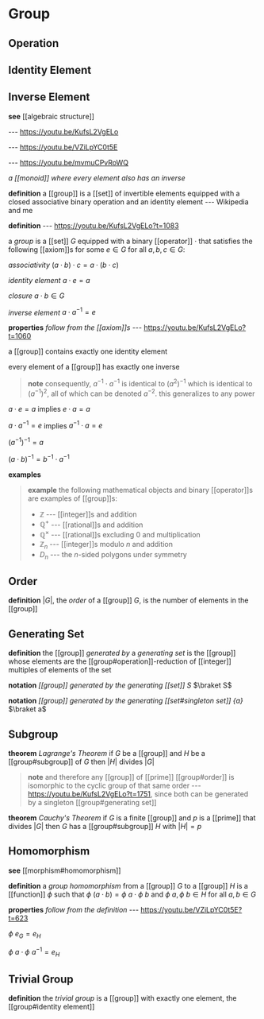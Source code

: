 # Group

## Operation

## Identity Element

## Inverse Element

**see** [[algebraic structure]]

--- <https://youtu.be/KufsL2VgELo>

--- <https://youtu.be/VZiLpYC0t5E>

--- <https://youtu.be/mvmuCPvRoWQ>

_a [[monoid]] where every element also has an inverse_

**definition** a [[group]] is a [[set]] of invertible elements equipped with a closed associative binary operation and an identity element --- Wikipedia and me

**definition** --- <https://youtu.be/KufsL2VgELo?t=1083>

a _group_ is a [[set]] $G$ equipped with a binary [[operator]] $\cdot$ that satisfies the following [[axiom]]s for some $e \in G$ for all $a, b, c \in G$:

_associativity_ $(a \cdot b) \cdot c = a \cdot (b \cdot c)$

_identity element_ $a \cdot e = a$

_closure_ $a \cdot b \in G$

_inverse element_ $a \cdot a^{-1} = e$

**properties** _follow from the [[axiom]]s_ --- <https://youtu.be/KufsL2VgELo?t=1060>

a [[group]] contains exactly one identity element

every element of a [[group]] has exactly one inverse

> **note** consequently, $a^{-1} \cdot a^{-1}$ is identical to $(a^2)^{-1}$ which is identical to $(a^{-1})^2$, all of which can be denoted $a^{-2}$. this generalizes to any power

$a \cdot e = a$ implies $e \cdot a = a$

$a \cdot a^{-1} = e$ implies $a^{-1} \cdot a = e$

$(a^{-1})^{-1} = a$

$(a \cdot b)^{-1} = b^{-1} \cdot a^{-1}$

**examples**

> **example** the following mathematical objects and binary [[operator]]s are examples of [[group]]s:
>
> - $\mathbb Z$ --- [[integer]]s and addition
> - $\mathbb Q^+$ --- [[rational]]s and addition
> - $\mathbb Q^\times$ --- [[rational]]s excluding $0$ and multiplication
> - $\mathbb Z_n$ --- [[integer]]s modulo $n$ and addition
> - $D_n$ --- the $n$-sided polygons under symmetry

## Order

**definition** $|G|$, the _order_ of a [[group]] $G$, is the number of elements in the [[group]]

## Generating Set

**definition** the [[group]] _generated by_ a _generating set_ is the [[group]] whose elements are the [[group#operation]]-reduction of [[integer]] multiples of elements of the set

**notation** _[[group]] generated by the generating [[set]] $S$_ $\braket S$

**notation** _[[group]] generated by the generating [[set#singleton set]] $\{a\}$_ $\braket a$

## Subgroup

**theorem** _Lagrange's Theorem_ if $G$ be a [[group]] and $H$ be a [[group#subgroup]] of $G$ then $|H|$ divides $|G|$

> **note** and therefore any [[group]] of [[prime]] [[group#order]] is isomorphic to the cyclic group of that same order --- <https://youtu.be/KufsL2VgELo?t=1751>, since both can be generated by a singleton [[group#generating set]]

**theorem** _Cauchy's Theorem_ if $G$ is a finite [[group]] and $p$ is a [[prime]] that divides $|G|$ then $G$ has a [[group#subgroup]] $H$ with $|H| = p$

## Homomorphism

**see** [[morphism#homomorphism]]

**definition** a _group homomorphism_ from a [[group]] $G$ to a [[group]] $H$ is a [[function]] $\phi$ such that $\phi\ (a \cdot b) = \phi\ a \cdot \phi\ b$ and $\phi\ a, \phi\ b \in H$ for all $a, b \in G$

**properties** _follow from the definition_ --- <https://youtu.be/VZiLpYC0t5E?t=623>

$\phi\ e_G = e_H$

$\phi\ a \cdot \phi\ a^{-1} = e_H$

## Trivial Group

**definition** the _trivial group_ is a [[group]] with exactly one element, the [[group#identity element]]
